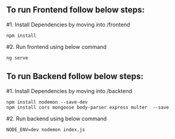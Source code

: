 

## To run Frontend follow below steps:

#1.  Install Dependencies by moving into /frontend 

    npm install

#2. Run frontend using below command

    ng serve


## To run Backend follow below steps:

#1. Install Dependencies by moving into /backtend 

    npm install nodemon --save-dev
    npm install cors mongoose body-parser express multer  --save

#2. Run backend using below command

    NODE_ENV=dev nodemon index.js 

